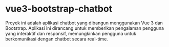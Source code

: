 # vue3-bootstrap-chatbot
Proyek ini adalah aplikasi chatbot yang dibangun menggunakan Vue 3 dan Bootstrap. Aplikasi ini dirancang untuk memberikan pengalaman pengguna yang interaktif dan responsif, memungkinkan pengguna untuk berkomunikasi dengan chatbot secara real-time.
